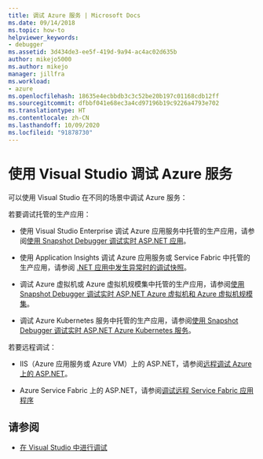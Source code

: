 ```yaml
---
title: 调试 Azure 服务 | Microsoft Docs
ms.date: 09/14/2018
ms.topic: how-to
helpviewer_keywords:
- debugger
ms.assetid: 3d434de3-ee5f-419d-9a94-ac4ac02d635b
author: mikejo5000
ms.author: mikejo
manager: jillfra
ms.workload:
- azure
ms.openlocfilehash: 18635e4ecbbdb3c3c52be20b197c01168cdb12ff
ms.sourcegitcommit: dfbbf041e68ec3a4cd97196b19c9226a4793e702
ms.translationtype: HT
ms.contentlocale: zh-CN
ms.lasthandoff: 10/09/2020
ms.locfileid: "91878730"
---
```

# <a name="debug-azure-services-in-visual-studio"></a>使用 Visual Studio 调试 Azure 服务

可以使用 Visual Studio 在不同的场景中调试 Azure 服务：

若要调试托管的生产应用：

- 使用 Visual Studio Enterprise 调试 Azure 应用服务中托管的生产应用，请参阅[使用 Snapshot Debugger 调试实时 ASP.NET 应用](../debugger/debug-live-azure-applications.md)。

- 使用 Application Insights 调试 Azure 应用服务或 Service Fabric 中托管的生产应用，请参阅 [.NET 应用中发生异常时的调试快照](/azure/application-insights/app-insights-snapshot-debugger)。

- 调试 Azure 虚拟机或 Azure 虚拟机规模集中托管的生产应用，请参阅[使用 Snapshot Debugger 调试实时 ASP.NET Azure 虚拟机和 Azure 虚拟机规模集](../debugger/debug-live-azure-virtual-machines.md)。

- 调试 Azure Kubernetes 服务中托管的生产应用，请参阅[使用 Snapshot Debugger 调试实时 ASP.NET Azure Kubernetes 服务](../debugger/debug-live-azure-kubernetes.md)。

若要远程调试：

- IIS（Azure 应用服务或 Azure VM）上的 ASP.NET，请参阅[远程调试 Azure 上的 ASP.NET](remote-debugging-azure.md)。

- Azure Service Fabric 上的 ASP.NET，请参阅[调试远程 Service Fabric 应用程序](/azure/service-fabric/service-fabric-debugging-your-application#debug-a-remote-service-fabric-application)

## <a name="see-also"></a>请参阅

- [在 Visual Studio 中进行调试](../debugger/index.yml)
